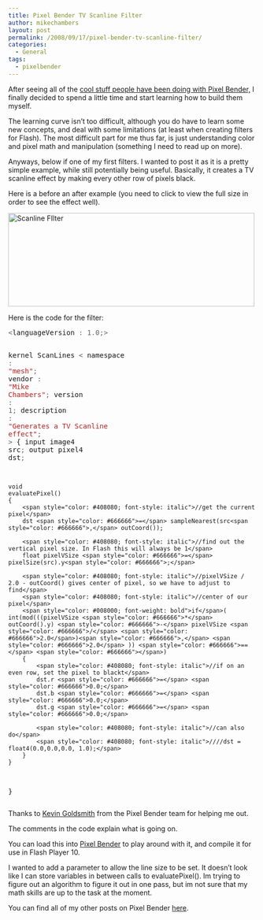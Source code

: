 ```yaml
---
title: Pixel Bender TV Scanline Filter
author: mikechambers
layout: post
permalink: /2008/09/17/pixel-bender-tv-scanline-filter/
categories:
  - General
tags:
  - pixelbender
---
```



After seeing all of the [cool stuff people have been doing with Pixel Bender,][1] I finally decided to spend a little time and start learning how to build them myself.

The learning curve isn&#8217;t too difficult, although you do have to learn some new concepts, and deal with some limitations (at least when creating filters for Flash). The most difficult part for me thus far, is just understanding color and pixel math and manipulation (something I need to read up on more).

Anyways, below if one of my first filters. I wanted to post it as it is a pretty simple example, while still potentially being useful. Basically, it creates a TV scanline effect by making every other row of pixels black.  
<!--more-->

  
Here is a before an after example (you need to click to view the full size in order to see the effect well).

[<img src="http://farm3.static.flickr.com/2217/2867328548_a35f316ee5.jpg" width="500" height="190" alt="Scanline FIlter" />][2]

Here is the code for the filter:

<div class="highlight">
  <pre><span style="color: #666666">&lt;</span>languageVersion <span style="color: #666666">:</span> <span style="color: #666666">1.0;&gt;</span>

kernel ScanLines
<span style="color: #666666">&lt;</span>   namespace <span style="color: #666666">:</span> <span style="color: #BA2121">"mesh"</span><span style="color: #666666">;</span>
    vendor <span style="color: #666666">:</span> <span style="color: #BA2121">"Mike Chambers"</span><span style="color: #666666">;</span>
    version <span style="color: #666666">:</span> <span style="color: #666666">1;</span>
    description <span style="color: #666666">:</span> <span style="color: #BA2121">"Generates a TV Scanline effect"</span><span style="color: #666666">;</span>
<span style="color: #666666">&gt;</span>
{
    input image4 src<span style="color: #666666">;</span>
    output pixel4 dst<span style="color: #666666">;</span>

    void
    evaluatePixel()
    {
        <span style="color: #408080; font-style: italic">//get the current pixel</span>
        dst <span style="color: #666666">=</span> sampleNearest(src<span style="color: #666666">,</span> outCoord());
        
        <span style="color: #408080; font-style: italic">//find out the vertical pixel size. In Flash this will always be 1</span>
        float pixelVSize <span style="color: #666666">=</span> pixelSize(src).y<span style="color: #666666">;</span>
        
        <span style="color: #408080; font-style: italic">//pixelVSize / 2.0 - outCoord() gives center of pixel, so we have to adjust to find</span>
        <span style="color: #408080; font-style: italic">//center of our pixel</span>
        <span style="color: #008000; font-weight: bold">if</span>( int(mod(((pixelVSize <span style="color: #666666">*</span> outCoord().y) <span style="color: #666666">-</span> pixelVSize <span style="color: #666666">/</span> <span style="color: #666666">2.0</span>)<span style="color: #666666">,</span> <span style="color: #666666">2.0</span> )) <span style="color: #666666">==</span> <span style="color: #666666"></span>)
        {
            <span style="color: #408080; font-style: italic">//if on an even row, set the pixel to blackt</span>
            dst.r <span style="color: #666666">=</span> <span style="color: #666666">0.0;</span>
            dst.b <span style="color: #666666">=</span> <span style="color: #666666">0.0;</span>
            dst.g <span style="color: #666666">=</span> <span style="color: #666666">0.0;</span>
            
            <span style="color: #408080; font-style: italic">//can also do</span>
            <span style="color: #408080; font-style: italic">////dst = float4(0.0,0.0,0.0, 1.0);</span>
        }          
    }
}
</pre>
</div>

Thanks to [Kevin Goldsmith][3] from the Pixel Bender team for helping me out.

The comments in the code explain what is going on.

You can load this into [Pixel Bender][4] to play around with it, and compile it for use in Flash Player 10.

I wanted to add a parameter to allow the line size to be set. It doesn&#8217;t look like I can store variables in between calls to evaluatePixel(). Im trying to figure out an algorithm to figure it out in one pass, but im not sure that my math skills are up to the task at the moment. 

You can find all of my other posts on Pixel Bender [here][5].

 [1]: http://pixelero.wordpress.com/
 [2]: http://www.flickr.com/photos/mikechambers/2867328548/ "Scanline FIlter by mike.chambers, on Flickr"
 [3]: http://blogs.adobe.com/kevin.goldsmith/
 [4]: http://labs.adobe.com/wiki/index.php/Pixel_Bender_Toolkit
 [5]: http://www.mikechambers.com/blog/tag/pixelbender/